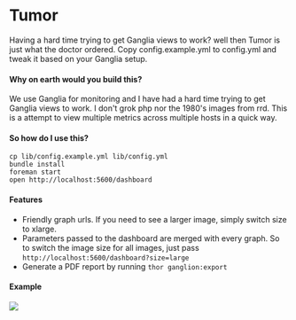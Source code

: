 Tumor
========

Having a hard time trying to get Ganglia views to work? well then Tumor is just what the doctor ordered.
Copy config.example.yml to config.yml and tweak it based on your Ganglia setup.

#### Why on earth would you build this?


We use Ganglia for monitoring and I have had a hard time trying to get Ganglia views to work. I don't grok php nor the 1980's images from rrd. This is a attempt to view multiple metrics across multiple hosts in a quick way.

#### So how do I use this?

```
cp lib/config.example.yml lib/config.yml
bundle install
foreman start
open http://localhost:5600/dashboard
```

#### Features

* Friendly graph urls. If you need to see a larger image, simply switch size to xlarge.
* Parameters passed to the dashboard are merged with every graph. So to switch the image size for all images, just pass `http://localhost:5600/dashboard?size=large`
* Generate a PDF report by running `thor ganglion:export`

#### Example
![](https://github.com/anaynayak/tumor/raw/master/images/tumor.png)